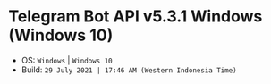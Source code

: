 # Telegram Bot API v5.3.1 Windows (Windows 10)

- OS: `Windows` | `Windows 10`
- Build: `29 July 2021 | 17:46 AM (Western Indonesia Time)`

